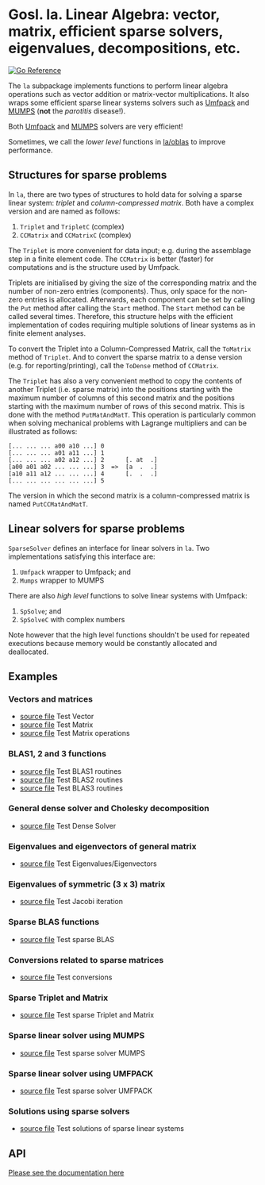 # Gosl. la. Linear Algebra: vector, matrix, efficient sparse solvers, eigenvalues, decompositions, etc.

[![Go Reference](https://pkg.go.dev/badge/github.com/cpmech/gosl/la.svg)](https://pkg.go.dev/github.com/cpmech/gosl/la)

The `la` subpackage implements functions to perform linear algebra operations such as vector
addition or matrix-vector multiplications. It also wraps some efficient sparse linear systems
solvers such as [Umfpack](http://faculty.cse.tamu.edu/davis/suitesparse.html) and
[MUMPS](http://mumps.enseeiht.fr) (**not** the _parotitis_ disease!).

Both [Umfpack](http://faculty.cse.tamu.edu/davis/suitesparse.html) and
[MUMPS](http://mumps.enseeiht.fr) solvers are very efficient!

Sometimes, we call the _lower level_ functions in [la/oblas](https://github.com/cpmech/gosl/tree/master/la/oblas)
to improve performance.

## Structures for sparse problems

In `la`, there are two types of structures to hold data for solving a sparse linear system:
_triplet_ and _column-compressed matrix_. Both have a complex version and are named as follows:

1. `Triplet` and `TripletC` (complex)
2. `CCMatrix` and `CCMatrixC` (complex)

The `Triplet` is more convenient for data input; e.g. during the assemblage step in a finite element
code. The `CCMatrix` is better (faster) for computations and is the structure used by Umfpack.

Triplets are initialised by giving the size of the corresponding matrix and the number of non-zero
entries (components). Thus, only space for the non-zero entries is allocated. Afterwards, each
component can be set by calling the `Put` method after calling the `Start` method. The `Start`
method can be called several times. Therefore, this structure helps with the efficient
implementation of codes requiring multiple solutions of linear systems as in finite element
analyses.

To convert the Triplet into a Column-Compressed Matrix, call the `ToMatrix` method of `Triplet`. And
to convert the sparse matrix to a dense version (e.g. for reporting/printing), call the `ToDense`
method of `CCMatrix`.

The `Triplet` has also a very convenient method to copy the contents of another Triplet (i.e. sparse
matrix) into the positions starting with the maximum number of columns of this second matrix and the
positions starting with the maximum number of rows of this second matrix. This is done with the
method `PutMatAndMatT`. This operation is particularly common when solving mechanical problems with
Lagrange multipliers and can be illustrated as follows:

```
[... ... ... a00 a10 ...] 0
[... ... ... a01 a11 ...] 1
[... ... ... a02 a12 ...] 2      [. at  .]
[a00 a01 a02 ... ... ...] 3  =>  [a  .  .]
[a10 a11 a12 ... ... ...] 4      [.  .  .]
[... ... ... ... ... ...] 5
```

The version in which the second matrix is a column-compressed matrix is named `PutCCMatAndMatT`.

## Linear solvers for sparse problems

`SparseSolver` defines an interface for linear solvers in `la`. Two implementations satisfying this
interface are:

1. `Umfpack` wrapper to Umfpack; and
2. `Mumps` wrapper to MUMPS

There are also _high level_ functions to solve linear systems with Umfpack:

1. `SpSolve`; and
2. `SpSolveC` with complex numbers

Note however that the high level functions shouldn't be used for repeated executions because memory
would be constantly allocated and deallocated.

## Examples

### Vectors and matrices

* <a href="t_vector_test.go">source file</a> Test Vector
* <a href="t_matrix_test.go">source file</a> Test Matrix
* <a href="t_matrix_ops_test.go">source file</a> Test Matrix operations

### BLAS1, 2 and 3 functions

* <a href="t_blas1_test.go">source file</a> Test BLAS1 routines
* <a href="t_blas2_test.go">source file</a> Test BLAS2 routines
* <a href="t_blas3_test.go">source file</a> Test BLAS3 routines

### General dense solver and Cholesky decomposition

* <a href="t_densesol_test.go">source file</a> Test Dense Solver

### Eigenvalues and eigenvectors of general matrix

* <a href="t_eigen_test.go">source file</a> Test Eigenvalues/Eigenvectors

### Eigenvalues of symmetric (3 x 3) matrix

* <a href="t_jacobi_test.go">source file</a> Test Jacobi iteration

### Sparse BLAS functions

* <a href="t_sp_blas_test.go">source file</a> Test sparse BLAS

### Conversions related to sparse matrices

* <a href="t_sp_conversions_test.go">source file</a> Test conversions

### Sparse Triplet and Matrix

* <a href="t_sp_matrix_test.go">source file</a> Test sparse Triplet and Matrix

### Sparse linear solver using MUMPS

* <a href="t_sp_solver_mumps_test.go">source file</a> Test sparse solver MUMPS

### Sparse linear solver using UMFPACK

* <a href="t_sp_solver_umfpack_test.go">source file</a> Test sparse solver UMFPACK

### Solutions using sparse solvers

* <a href="t_sp_solver_test.go">source file</a> Test solutions of sparse linear systems

## API

[Please see the documentation here](https://pkg.go.dev/github.com/cpmech/gosl/la)

